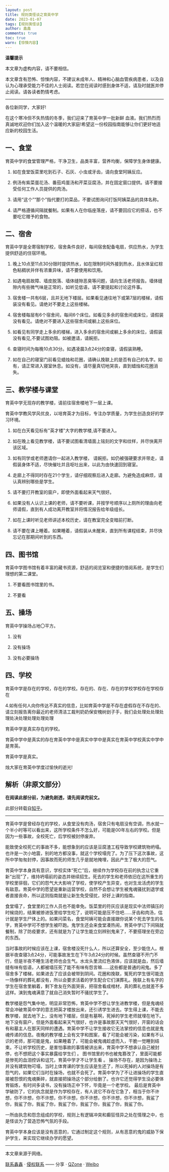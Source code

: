 ```yaml
---
layout: post
title: 规则类怪谈之育英中学
date: 2023-01-07
tags: [规则类怪谈]
author: 鑫鑫
comments: true
toc: true
warn: [惊悚内容]
---
```


**温馨提示**

本文章为虚构内容，请不要相信。

本文章含有恐怖、惊悚内容，不建议未成年人、精神和心脑血管疾病患者，以及自认为心理承受能力不佳的人士阅读。若您在阅读时感到身体不适，请及时就医并停止阅读。请各读者酌情考虑。

<!-- more -->

---

各位新同学，大家好!

在这个寒冷但不失热情的冬季，我们迎来了育英中学一批新鲜 血液。我们热烈而真诚地欢迎你们加入这个温暖的大家庭!希望这一份校园指南能够让你们更好地适应新的校园生活。

## 一、食堂

育英中学的食堂管理严格，干净卫生，品类丰富，营养均衡，保障学生身体健康。

1. 如在食堂饭菜里吃到石子、石灰、小虫或牙齿，请向食堂阿姨反应。

2. 例汤有紫菜蛋花汤、番茄鸡蛋汤和芹菜豆腐汤，并在固定窗口提供。请不要接受任何工作人员提供的肉汤。

3. 请用“这个”“那个”指代要打的菜品，不要试图询问打饭阿姨菜品的具体名称。

4. 请严格遵循间隔就餐制。如果有人在你临座落座，请不要回应它的搭话，也不要吃它赠予的食物。

## 二、宿舍

育英中学是全寄宿制学校，宿舍条件良好，每间宿舍配备电扇，供应热水，为学生提供舒适的住宿环境。

1. 晚上10点至11点30分限时提供热水，如在限制时间外接到热水，且水体呈红棕色粘稠状并伴有浓重异味，请不要使用和饮用。

2. 如遇电扇故障、墙皮脱落、墙体缝隙恶臭等问题，请向生活老师报告。墙体缝隙内有些微气味是正常的，如听见低语，请不要提起和讨论这件事。

3. 宿舍楼一共有6层，且并无地下楼层。如果看见通往地下或第7层的楼梯，请假装没有看见。请绝对不要走上这些楼梯。

4. 宿舍楼每层有6个宿舍间，每间6个床位。如看见多余的宿舍间或床位，请假装没有看见。请绝对不要进入这些宿舍间或躺上这些床位。

5. 如看见有同学走上多余的楼梯，进入多余的宿舍间或躺上多余的床位，请假装没有看见,不要试图劝阻。如被邀请，请婉拒。

6. 查寝时间为每晚10点30分。如遇凌晨3点24分的查寝，请假装熟睡。

7. 如在自己的寝室门前看见蜡烛和花圈，请确认挽联上的是否有自己的名字。如有，请正常进入寝室休息。如没有，请尽量真切地哭丧，直到蜡烛和花圈消失。

## 三、教学楼与课堂

育英中学无现存的教学楼，请前往宿舍楼地下一层上课。

育英中学教风学风优良，以培育英才为目标，专注办学质量，为学生创造良好的学习环境。

1. 如在白天看见标有"英才楼"大字的教学楼,请不要进入。

2. 如在晚上看见教学楼，请不要试图看清墙面上铭刻的文字和纹样，并尽快离开该区域。

3. 如有同学或老师邀请你一起进入教学楼， 请婉拒。如仍被强硬要求并带走，请假装身体不适，尽快催吐并且呕吐出来，以此为由快速回到寝室。

4. 走廊上不得同时存在21个学生，请仔细观察后进入走廊。为避免造成麻烦，请认真辨别哪些是学生。

5. 请不要打开教室的窗户，即使外面看起来天气很好。

6. 如果没有人认识上课的老师，请不要听课，并按学号顺序以上厕所的理由向老师请假，直到有人成功离开教室并将情况报告给年级组长。

7. 如在上课时听见老师讲述本校历史，请在教室完全变暗前打断。

8. 请不要在课上睡着。如果睡着，请假装从未醒来，直到所有课程结束，并尽快忘记在那期间听到的东西。

## 四、图书馆

育英中学图书馆有着丰富的藏书资源，舒适的阅览室和便捷的借阅系统，是学生们理想的第二课堂。

1. 不要看图书馆里的书。

2. 不要看

## 五、操场

育英中学操场占地〇平方。

1. 没有

2. 没有操场

3. 没有必要操场

## 四、学校

育英中学是存在的学校，存在的学校。存在的、存在、存在的学校学校存在学校存在

4.如有任何人向你传达不真实的信息，比如育英中学是不存在虚假存在不存在的、请立刻报告离你最近的老师清洁工裁判奶奶保安槐树刽子手，我们会处理处处理处理处决处理处理处理处理

育英中学是真实存在的学校。

育英中学中是真实的存在育英中学中是真实中学中是真实在育英中学校真实中学中是育英。

育英中学是真实。

烛大家在育英中学度过愉快的逝光! 

## 解析（非原文部分）

**在阅读此部分前，为避免剧透，请先阅读完前文。**

此部分转载自[知乎](https://www.zhihu.com/question/502452506/answer/2249897750)。

---

育英中学是曾经存在的学校，从食堂没有肉汤，宿舍只有电扇没有空调，热水就一个半小时等可以看出来，这所学校条件不怎么好，可能是00年左右的学校。但是因为一些事故，全校死亡，后学校被封停废弃。

能致使全校死亡的事故不多，能想象到的应该是豆腐渣工程导致学校建筑物坍塌。也许是一次小地震，别的地方都没事，就这个学校塌完了。为了压下这次事故，这所中学匆匆封停，因事故而死的师生几乎是就地掩埋，因此产生了极大的怨气。

育英中学本身具有意识，学校实体“死亡”后，继续作为学校存在前的执念让它重新“出现”了，维持坍塌前的姿态并继续招生。死去的学生和老师依旧在这所重生的学校里徘徊，它们的怨气大大影响了学校，使学校产生异变，也对生龙活虎的学生有敌意。育英中学的愿望是重新运营学校，自然不会想让学生被鬼魂骚扰到退学或者直接丧命，所以这则指南就是让新生免受侵扰，好好上课的指南。

食堂塌了，食堂里的工作人员也不能幸免。饭菜里的符灰应该是现实中法师镇压的时候烧的，结果被掺进饭里给学生吃了，说明可能是压不住吧……牙齿和肉汤，估计就是学生尸体上的。如果问菜名，食堂阿姨可能会直接跟你说某个死去学生的名字，育英中学可不想学生被吓跑。鬼学生还会来食堂凑热闹，育英中学订下间隔就餐制，除了防疫要求，还有就是为了让学生能立刻辨别鬼来了，不要搭理坐在旁边的东西。

当时事故的时候应该在上课，宿舍楼没死什么人，所以还算安全，至少能住人。根据半夜查寝3点24分，可能事故发生在下午3点24分的时候。虽然查寝不开门不行，但是半夜不睡生活老师也会生气。水龙头里流红色液体，应该就是血，然后墙缝有味有低语，人都被墙压死了能不有味有怨言嘛……这些都是普通的闹鬼。多了宿舍多了楼梯，如果进去了应该会被带到阴间。花圈和挽联，冤死的学生很可能连一场像样的葬礼都没有，所以会要求活着的学生配合它们演葬礼。挽联上有名字的学生在宿舍里躺着，剩下舍友在外面哭丧，把宿舍看成棺材，真的葬礼也就差不多这样。演到鬼魂满意了就自己消失暂时不骚扰学生了。

教学楼是怨气集中地，明显非常恐怖，育英中学不想让学生进教学楼，但是鬼魂经常会冲破育英中学的意志把英才楼放出来，还引诱学生进去。学生得上课，不能去教学楼，就去地下上，没有地下楼层，但是有墓啊，死掉的学生老师就埋在地下。地下没有窗户，但是外面看起来天气很好，也许是事故那天天气很好，开窗的话会有和墓主人在那天同样的遭遇。育英中学不让学生接收它无法掌控的信息也就是鬼魂传递的信息。夜晚的教学楼上会有文字和图案，看了可能会被污染，如果有不认识的老师，那可能是鬼，如果睡着了，可能会被鬼魂趁虚而入，干脆一觉睡到结束。不让听学校历史，是害怕事故的事情被讲出来，育英中学不想承认自己被封停，也不想把这个事实暴露给学生们 。
图书馆里的书也被鬼篡改了，里面可能都是惨死的血泪控诉和诅咒，育英中学才不让学生看 。
操场不存在，是因为操场上并没有建筑物可塌，当时上体育课的学生应该是生还了，所以死掉的人对操场是有怨气的，如果它们当时在操场，也就不会死了。育英中学为了不让进操场的学生直接被怨恨的鬼魂撕碎，就直接把操场这个部分给删了。也许它还觉得学生没必要体育锻炼，有时间多读书，没有操场正中下怀，毕竟是一个老学校。
最后是育英中学破防了，它的执念就是作为学校存在，有人说它不存在它急了，相当于你不许想，你不许想，你不许想，你不许想，你不许想，你不许想，你不许想，我鲨了你，我鲨了你，我鲨了你，我鲨了你，我鲨了你，我鲨了你，我鲨了你。

一所由执念和怨念组成的学校，规则上有逻辑冲突和癫狂怪异之处在情理之中，也是怪谈为了营造恐怖气氛的手段。

育英中学本身应该是没有恶意的，它通过制定这个规则，从有恶意的鬼的威胁下保护学生，来实现它继续办学的愿望。

---

本文章来源于网络。

[联系鑫鑫](mailto:blog@xinxin2021.tk) · [侵权联系](mailto:tort@xinxin2021.tk) —— 分享 · [QZone](https://sns.qzone.qq.com/cgi-bin/qzshare/cgi_qzshare_onekey?url=https%3A%2F%2Fblog.xinxin2021.tk%2Fguizeleiguaitan_yuying%2F&title=%E8%A7%84%E5%88%99%E7%B1%BB%E6%80%AA%E8%B0%88%E4%B9%8B%E8%82%B2%E8%8B%B1%E4%B8%AD%E5%AD%A6&site=%E9%91%AB%E5%8D%9A%E5%AE%A2) · [Weibo](https://service.weibo.com/share/share.php?url=https%3A%2F%2Fblog.xinxin2021.tk%2Fguizeleiguaitan_yuying%2F&count=1&title=%E8%A7%84%E5%88%99%E7%B1%BB%E6%80%AA%E8%B0%88%E4%B9%8B%E8%82%B2%E8%8B%B1%E4%B8%AD%E5%AD%A6&language=zh_cn)

